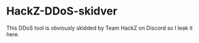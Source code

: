 # HackZ-DDoS-skidver
This DDoS tool is obviously skidded by Team HackZ on Discord so I leak it here.
